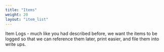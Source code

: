 ```yaml
---
title: "Items"
weight: 20
layout: "item_list"
---
```


Item Logs - much like you had described before, we want the items to be logged so that we can reference them later, print easier, and file them into write ups.


